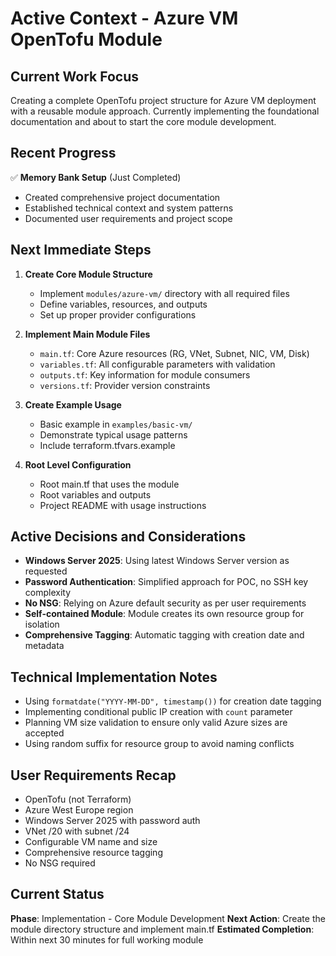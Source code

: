 # Active Context - Azure VM OpenTofu Module

## Current Work Focus
Creating a complete OpenTofu project structure for Azure VM deployment with a reusable module approach. Currently implementing the foundational documentation and about to start the core module development.

## Recent Progress
✅ **Memory Bank Setup** (Just Completed)
- Created comprehensive project documentation
- Established technical context and system patterns
- Documented user requirements and project scope

## Next Immediate Steps
1. **Create Core Module Structure**
   - Implement `modules/azure-vm/` directory with all required files
   - Define variables, resources, and outputs
   - Set up proper provider configurations

2. **Implement Main Module Files**
   - `main.tf`: Core Azure resources (RG, VNet, Subnet, NIC, VM, Disk)
   - `variables.tf`: All configurable parameters with validation
   - `outputs.tf`: Key information for module consumers
   - `versions.tf`: Provider version constraints

3. **Create Example Usage**
   - Basic example in `examples/basic-vm/`
   - Demonstrate typical usage patterns
   - Include terraform.tfvars.example

4. **Root Level Configuration**
   - Root main.tf that uses the module
   - Root variables and outputs
   - Project README with usage instructions

## Active Decisions and Considerations
- **Windows Server 2025**: Using latest Windows Server version as requested
- **Password Authentication**: Simplified approach for POC, no SSH key complexity
- **No NSG**: Relying on Azure default security as per user requirements
- **Self-contained Module**: Module creates its own resource group for isolation
- **Comprehensive Tagging**: Automatic tagging with creation date and metadata

## Technical Implementation Notes
- Using `formatdate("YYYY-MM-DD", timestamp())` for creation date tagging
- Implementing conditional public IP creation with `count` parameter
- Planning VM size validation to ensure only valid Azure sizes are accepted
- Using random suffix for resource group to avoid naming conflicts

## User Requirements Recap
- OpenTofu (not Terraform)
- Azure West Europe region
- Windows Server 2025 with password auth
- VNet /20 with subnet /24
- Configurable VM name and size
- Comprehensive resource tagging
- No NSG required

## Current Status
**Phase**: Implementation - Core Module Development
**Next Action**: Create the module directory structure and implement main.tf
**Estimated Completion**: Within next 30 minutes for full working module
